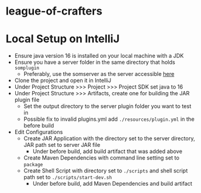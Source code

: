 # league-of-crafters

# Local Setup on IntelliJ
- Ensure java version 16 is installed on your local machine with a JDK
- Ensure you have a server folder in the same directory that holds `somplugin`
    - Preferably, use the somserver as the server accessible [here](https://gitlab.com/adamaguilera/locserver)
- Clone the project and open it in IntelliJ
- Under Project Structure >>> Project >>> Project SDK set java to 16
- Under Project Structure >>> Artifacts, create one for building the JAR plugin file
    - Set the output directory to the server plugin folder you want to test in
    - Possible fix to invalid plugins.yml add `./resources/plugin.yml` in the before build
- Edit Configurations
    - Create JAR Application with the directory set to the server directory, JAR path set to server JAR file
        - Under before build, add build artifact that was added above
    - Create Maven Dependencies with command line setting set to `package`
    - Create Shell Script with directory set to `./scripts` and shell script path set to `./scripts/start-dev.sh`
        - Under before build, add Maven Dependencies and build artifact
    